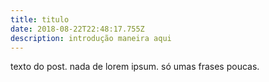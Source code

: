 ```yaml
---
title: titulo
date: 2018-08-22T22:48:17.755Z
description: introdução maneira aqui
---
```

texto do post. nada de lorem ipsum. só umas frases poucas.
